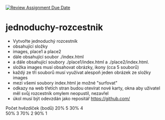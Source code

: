 [![Review Assignment Due Date](https://classroom.github.com/assets/deadline-readme-button-24ddc0f5d75046c5622901739e7c5dd533143b0c8e959d652212380cedb1ea36.svg)](https://classroom.github.com/a/vFlIexPl)
# jednoduchy-rozcestnik
* Vytvořte jednoduchý rozcestník
* obsahující složky
* images, place1 a place2
* dále obsahující soubor ./index.html
* a dále obsahující soubory ./place1/index.html a ./place2/index.html.
* složka images musí obsahovat obrázky, ikony (cca 5 souborů)
* každý ze tří souborů musí využívat alespoň jeden obrázek ze složky images
* mezi všemi soubory index.html je možné "surfovat"
* odkazy na web třetích stran budou otevírat nové karty, okna
  aby uživatel měl svůj rozcestník omylem neopustil, nezavřel
* úkol musí být odevzdán jako repositář https://github.com/


Počet hvězdiček (bodů)
20% 5
30% 4  
50% 3
70% 2
90% 1 

